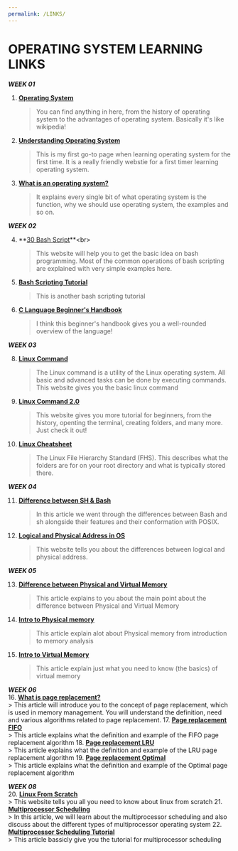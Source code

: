 ```yaml
---
permalink: /LINKS/
---
```


# OPERATING SYSTEM LEARNING LINKS  <br>
***WEEK 01***<br>

1. **[Operating System](https://www.guru99.com/operating-system-tutorial.html)**<br>
   > You can find anything in here, from the history of operating system to the advantages of operating system. Basically it's like wikipedia!<br>
2. **[Understanding Operating System](https://edu.gcfglobal.org/en/computerbasics/understanding-operating-systems/1/)**<br>
   > This is my first go-to page when learning operating system for the first time. It is a really friendly webstie for a first timer learning operating system.<br>
3. **[What is an operating system?](https://whatis.techtarget.com/definition/operating-system-OS)**<br>
   > It explains every single bit of what operating system is the function, why we should use operating system, the examples and so on.<br>

***WEEK 02***<br>

4. **[30 Bash Script](https://linuxhint.com/30_bash_script_examples/#:~:text=Bash%20scripts%20can%20be%20used,important%20for%20every%20Linux%20user.)**<br>
   > This website will help you to get the basic idea on bash programming. Most of the common operations of bash scripting are explained with very simple examples here.
5. **[Bash Scripting Tutorial](https://linuxconfig.org/bash-scripting-tutorial-for-beginners)**<br>
   > This is another bash scripting tutorial
7. **[C Language Beginner's Handbook](https://www.freecodecamp.org/news/the-c-beginners-handbook/)**<br>
   > I think this beginner's handbook gives you a well-rounded overview of the language!

***WEEK 03***<br>

8. **[Linux Command](https://www.javatpoint.com/linux-commands)**<br>
   > The Linux command is a utility of the Linux operating system. All basic and advanced tasks can be done by executing commands. This website gives you the basic linux command
9. **[Linux Command 2.0](https://ubuntu.com/tutorials/command-line-for-beginners#1-overview)**<br>
   > This website gives you more tutorial for beginners, from the history, openting the terminal, creating folders, and many more. Just check it out!
10. **[Linux Cheatsheet](https://cheatography.com/adam-hendry/cheat-sheets/linux-fhs/)**<br>
       > The Linux File Hierarchy Standard (FHS). This describes what the folders are for on your root directory and what is typically stored there.

***WEEK 04***<br>

11. **[Difference between SH & Bash](https://www.baeldung.com/linux/sh-vs-bash)**<br>
    > In this article we went through the differences between Bash and sh alongside their features and their conformation with POSIX.
12. **[Logical and Physical Address in OS](https://www.geeksforgeeks.org/logical-and-physical-address-in-operating-system)**<br>
    > This website tells you about the differences between logical and physical address.

***WEEK 05***<br>

13. **[Difference between Physical and Virtual Memory](https://pediaa.com/what-is-the-difference-between-physical-and-virtual-memory/)**<br>
    > This article explains to you about the main point about the difference between Physical and Virtual Memory
14. **[Intro to Physical memory](https://www.sciencedirect.com/topics/computer-science/physical-memory)**<br>
    > This article explain alot about Physical memory from introduction to memory analysis
15. **[Intro to Virtual Memory](https://www.geeksforgeeks.org/virtual-memory-in-operating-system/)**<br>
    > This article explain just what you need to know (the basics) of virtual memory

***WEEK 06***<br>
16. **[What is page replacement?](https://afteracademy.com/blog/what-are-the-page-replacement-algorithms)**<br>
    > This article will introduce you to the concept of page replacement, which is used in memory management. You will understand the definition, need and various algorithms     related to page replacement.
17. **[Page replacement FIFO](https://www.baeldung.com/cs/fifo-page-replacement)**<br>
    > This article explains what the definition and example of the FIFO page replacement algorithm
18. **[Page replacement LRU](http://www.mathcs.emory.edu/~cheung/Courses/355/Syllabus/9-virtual-mem/LRU-replace.html)**<br>
    > This article explains what the definition and example of the LRU page replacement algorithm
19. **[Page replacement Optimal](https://www.geeksforgeeks.org/optimal-page-replacement-algorithm)**<br>
    > This article explains what the definition and example of the Optimal page replacement algorithm

***WEEK 08***<br>
20. **[Linux From Scratch](https://www.linuxfromscratch.org/)**<br>
    > This website tells you all you need to know about linux from scratch
21. **[Multiprocessor Scheduling](https://www.includehelp.com/operating-systems/multiprocessor-scheduling-in-operating-system.aspx)**<br>
    > In this article, we will learn about the multiprocessor scheduling and also discuss about the different types of multiprocessor operating system
22. **[Multiprocessor Scheduling Tutorial](https://www.tutorialspoint.com/operating_system/os_process_scheduling_algorithms.htm)**<br>
    > This article bassicly give you the tutorial for multiprocessor scheduling
